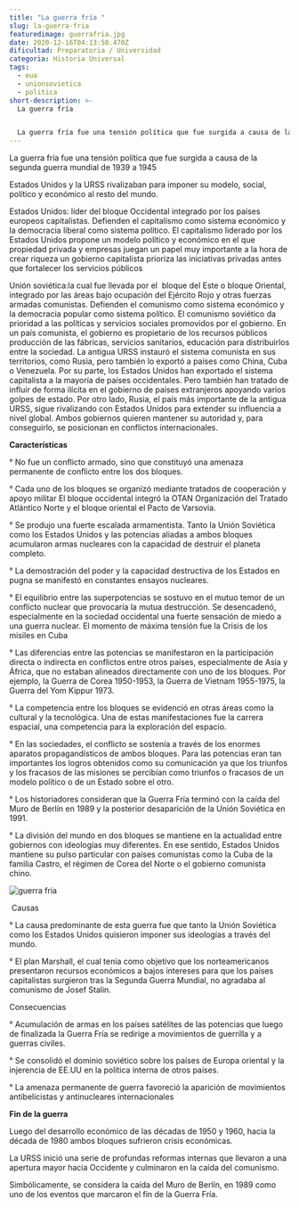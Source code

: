 ```yaml
---
title: "La guerra fría "
slug: la-guerra-fria
featuredimage: guerrafria.jpg
date: 2020-12-16T04:13:50.470Z
dificultad: Preparatoria / Universidad
categoria: Historia Universal
tags:
  - eua
  - unionsovietica
  - politica
short-description: >-
  La guerra fría 


  La guerra fría fue una tensión política que fue surgida a causa de la segunda guerra mundial de 1939 a 1945
---
```

La guerra fría fue una tensión política que fue surgida a causa de la segunda guerra mundial de 1939 a 1945

Estados Unidos y la URSS rivalizaban para imponer su modelo, social, político y económico al resto del mundo. 

Estados Unidos: líder del bloque Occidental integrado por los países europeos capitalistas. Defienden el capitalismo como sistema económico y la democracia liberal como sistema político. El capitalismo liderado por los Estados Unidos propone un modelo político y económico en el que propiedad privada y empresas juegan un papel muy importante a la hora de crear riqueza un gobierno capitalista prioriza las iniciativas privadas antes que fortalecer los servicios públicos

Unión soviética:la cual fue llevada por el  bloque del Este o bloque Oriental, integrado por las áreas bajo ocupación del Ejército Rojo y otras fuerzas armadas comunistas. Defienden el comunismo como sistema económico y la democracia popular como sistema político. El comunismo soviético da prioridad a las políticas y servicios sociales promovidos por el gobierno. En un país comunista, el gobierno es propietario de los recursos públicos producción de las fábricas, servicios sanitarios, educación para distribuirlos entre la sociedad. La antigua URSS instauró el sistema comunista en sus territorios, como Rusia, pero también lo exportó a países como China, Cuba o Venezuela. Por su parte, los Estados Unidos han exportado el sistema capitalista a la mayoría de países occidentales. Pero también han tratado de influir de forma ilícita en el gobierno de países extranjeros apoyando varios golpes de estado. Por otro lado, Rusia, el país más importante de la antigua URSS, sigue rivalizando con Estados Unidos para extender su influencia a nivel global. Ambos gobiernos quieren mantener su autoridad y, para conseguirlo, se posicionan en conflictos internacionales.

**Características**

° No fue un conflicto armado, sino que constituyó una amenaza permanente de conflicto entre los dos bloques.

° Cada uno de los bloques se organizó mediante tratados de cooperación y apoyo militar El bloque occidental integró la OTAN Organización del Tratado Atlántico Norte y el bloque oriental el Pacto de Varsovia.

° Se produjo una fuerte escalada armamentista. Tanto la Unión Soviética como los Estados Unidos y las potencias aliadas a ambos bloques acumularon armas nucleares con la capacidad de destruir el planeta completo.

° La demostración del poder y la capacidad destructiva de los Estados en pugna se manifestó en constantes ensayos nucleares.

° El equilibrio entre las superpotencias se sostuvo en el mutuo temor de un conflicto nuclear que provocaría la mutua destrucción. Se desencadenó, especialmente en la sociedad occidental una fuerte sensación de miedo a una guerra nuclear. El momento de máxima tensión fue la Crisis de los misiles en Cuba 

° Las diferencias entre las potencias se manifestaron en la participación directa o indirecta en conflictos entre otros países, especialmente de Asia y África, que no estaban alineados directamente con uno de los bloques. Por ejemplo, la Guerra de Corea 1950-1953, la Guerra de Vietnam 1955-1975, la Guerra del Yom Kippur 1973.

° La competencia entre los bloques se evidenció en otras áreas como la cultural y la tecnológica. Una de estas manifestaciones fue la carrera espacial, una competencia para la exploración del espacio.

° En las sociedades, el conflicto se sostenía a través de los enormes aparatos propagandísticos de ambos bloques. Para las potencias eran tan importantes los logros obtenidos como su comunicación ya que los triunfos y los fracasos de las misiones se percibían como triunfos o fracasos de un modelo político o de un Estado sobre el otro. 

° Los historiadores consideran que la Guerra Fría terminó con la caída del Muro de Berlín en 1989 y la posterior desaparición de la Unión Soviética en 1991.

° La división del mundo en dos bloques se mantiene en la actualidad entre gobiernos con ideologías muy diferentes. En ese sentido, Estados Unidos mantiene su pulso particular con países comunistas como la Cuba de la familia Castro, el régimen de Corea del Norte o el gobierno comunista chino.

![guerra fria](/assets/gf.jpg "guerra fria")

 Causas 

° La causa predominante de esta guerra fue que tanto la Unión Soviética como los Estados Unidos quisieron imponer sus ideologías a través del mundo.

° El plan Marshall, el cual tenía como objetivo que los norteamericanos presentaron recursos económicos a bajos intereses para que los países capitalistas surgieron tras la Segunda Guerra Mundial, no agradaba al comunismo de Josef Stalin.

Consecuencias 

° Acumulación de armas en los países satélites de las potencias que luego de finalizada la Guerra Fría se redirige a movimientos de guerrilla y a guerras civiles.

° Se consolidó el dominio soviético sobre los países de Europa oriental y la injerencia de EE.UU en la política interna de otros países.

° La amenaza permanente de guerra favoreció la aparición de movimientos antibelicistas y antinucleares internacionales



**Fin de la guerra** 

Luego del desarrollo económico de las décadas de 1950 y 1960, hacia la década de 1980 ambos bloques sufrieron crisis económicas.

La URSS inició una serie de profundas reformas internas que llevaron a una apertura mayor hacia Occidente y culminaron en la caída del comunismo.

Simbólicamente, se considera la caída del Muro de Berlín, en 1989 como uno de los eventos que marcaron el fin de la Guerra Fría.